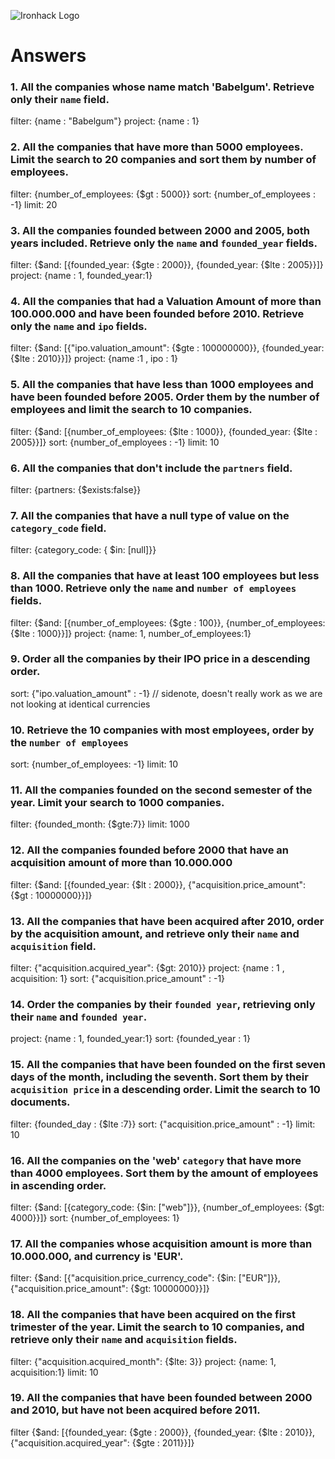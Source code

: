 ![Ironhack Logo](https://i.imgur.com/1QgrNNw.png)

# Answers

### 1. All the companies whose name match 'Babelgum'. Retrieve only their `name` field.

filter: {name : "Babelgum"}
project: {name : 1}

### 2. All the companies that have more than 5000 employees. Limit the search to 20 companies and sort them by **number of employees**.

filter: {number_of_employees: {$gt : 5000}}
sort: {number_of_employees : -1}
limit: 20

### 3. All the companies founded between 2000 and 2005, both years included. Retrieve only the `name` and `founded_year` fields.

filter: {$and: [{founded_year: {$gte : 2000}}, {founded_year: {$lte : 2005}}]}
project: {name : 1, founded_year:1}

### 4. All the companies that had a Valuation Amount of more than 100.000.000 and have been founded before 2010. Retrieve only the `name` and `ipo` fields.

filter: {$and: [{"ipo.valuation_amount": {$gte : 100000000}}, {founded_year: {$lte : 2010}}]}
project: {name :1 , ipo : 1}

### 5. All the companies that have less than 1000 employees and have been founded before 2005. Order them by the number of employees and limit the search to 10 companies.

filter: {$and: [{number_of_employees: {$lte : 1000}}, {founded_year: {$lte : 2005}}]}
sort: {number_of_employees : -1}
limit: 10

### 6. All the companies that don't include the `partners` field.

filter: {partners: {$exists:false}}

### 7. All the companies that have a null type of value on the `category_code` field.

filter: {category_code: { $in: [null]}}

### 8. All the companies that have at least 100 employees but less than 1000. Retrieve only the `name` and `number of employees` fields.

filter: {$and: [{number_of_employees: {$gte : 100}}, {number_of_employees: {$lte : 1000}}]}
project: {name: 1, number_of_employees:1}

### 9. Order all the companies by their IPO price in a descending order.

sort: {"ipo.valuation_amount" : -1} // sidenote, doesn't really work as we are not looking at identical currencies

### 10. Retrieve the 10 companies with most employees, order by the `number of employees`

sort: {number_of_employees: -1}
limit: 10

### 11. All the companies founded on the second semester of the year. Limit your search to 1000 companies.

filter: {founded_month: {$gte:7}}
limit: 1000

### 12. All the companies founded before 2000 that have an acquisition amount of more than 10.000.000

filter: {$and: [{founded_year: {$lt : 2000}}, {"acquisition.price_amount": {$gt : 10000000}}]}

### 13. All the companies that have been acquired after 2010, order by the acquisition amount, and retrieve only their `name` and `acquisition` field.

filter: {"acquisition.acquired_year": {$gt: 2010}}
project: {name : 1 , acquisition: 1}
sort: {"acquisition.price_amount" : -1}

### 14. Order the companies by their `founded year`, retrieving only their `name` and `founded year`.

project: {name : 1, founded_year:1}
sort: {founded_year : 1}

### 15. All the companies that have been founded on the first seven days of the month, including the seventh. Sort them by their `acquisition price` in a descending order. Limit the search to 10 documents.

filter: {founded_day : {$lte :7}}
sort: {"acquisition.price_amount" : -1}
limit: 10

### 16. All the companies on the 'web' `category` that have more than 4000 employees. Sort them by the amount of employees in ascending order.

filter: {$and: [{category_code: {$in: ["web"]}}, {number_of_employees: {$gt: 4000}}]}
sort: {number_of_employees: 1}

### 17. All the companies whose acquisition amount is more than 10.000.000, and currency is 'EUR'.

filter: {$and: [{"acquisition.price_currency_code": {$in: ["EUR"]}}, {"acquisition.price_amount": {$gt: 10000000}}]}

### 18. All the companies that have been acquired on the first trimester of the year. Limit the search to 10 companies, and retrieve only their `name` and `acquisition` fields.

filter: {"acquisition.acquired_month": {$lte: 3}}
project: {name: 1, acquisition:1}
limit: 10

### 19. All the companies that have been founded between 2000 and 2010, but have not been acquired before 2011.

filter {$and: [{founded_year: {$gte : 2000}}, {founded_year: {$lte : 2010}}, {"acquisition.acquired_year": {$gte : 2011}}]}